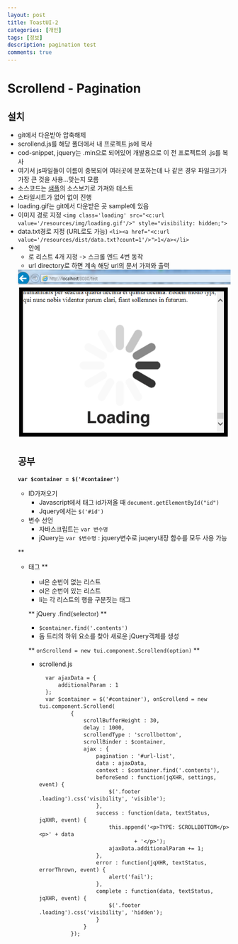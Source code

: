 ```yaml
---
layout: post
title: ToastUI-2
categories: [개인]
tags: [정보]
description: pagination test
comments: true
---
```


# Scrollend - Pagination

## 설치
- git에서 다운받아 압축해제
- scrollend.js를 해당 폴더에서 내 프로젝트 js에 복사
- cod-snippet, jquery는 .min으로 되어있어 개발용으로 이 전 프로젝트의 .js를 복사
- 여기서 js파일들이 이름이 중복되어 여러곳에 분포하는데 나 같은 경우 파일크기가 가장 큰 것을 사용...맞는지 모름
- 소스코드는 [샘플](http://nhnent.github.io/tui.component.scrollend/latest/tutorial-sample2.html)의 소스보기로 가져와 테스트
- 스타일시트가 없어 없이 진행
- loading.gif는 git에서 다운받은 곳 sample에 있음
- 이미지 경로 지정 `<img class='loading' src="<c:url value='/resources/img/loading.gif'/>" style="visibility: hidden;">`
- data.txt경로 지정 (URL로도 가능) `<li><a href="<c:url value='/resources/dist/data.txt?count=1'/>">1</a></li>`
- <ul>안에 <li>로 리스트 4개 지정 -> 스크롤 엔드 4번 동작
- url directory로 하면 계속 해당 url의 문서 가져와 출력

<img src="/assets/media/scrollend.png">

## 공부

**`var $container = $('#container')`**

- ID가져오기
	- Javascript에서 태그 id가져올 때 `document.getElementById("id")`
	- Jquery에서는 `$('#id')`
- 변수 선언
	- 자바스크립트는 `var 변수명` 
	- jQuery는 `var $변수명` : jquery변수로 juqery내장 함수를 모두 사용 가능

** <ul> <li> 태그 **
- ul은 순번이 없는 리스트
- ol은 순번이 있는 리스트
- li는 각 리스트의 행을 구분짓는 태그

** jQuery .find(selector) **
- `$container.find('.contents')`
- 돔 트리의 하위 요소를 찾아 새로운 jQuery객체를 생성

** `onScrollend = new tui.component.Scrollend(option)` **
- scrollend.js

		var ajaxData = {
			additionalParam : 1
		};
		var $container = $('#container'), onScrollend = new tui.component.Scrollend(
				{
					scrollBufferHeight : 30,
					delay : 1000,
					scrollendType : 'scrollbottom',
					scrollBinder : $container,
					ajax : {
						pagination : '#url-list',
						data : ajaxData,
						context : $container.find('.contents'),
						beforeSend : function(jqXHR, settings, event) {
							$('.footer .loading').css('visibility', 'visible');
						},
						success : function(data, textStatus, jqXHR, event) {
							this.append('<p>TYPE: SCROLLBOTTOM</p><p>' + data
									+ '</p>');
							ajaxData.additionalParam += 1;
						},
						error : function(jqXHR, textStatus, errorThrown, event) {
							alert('fail');
						},
						complete : function(data, textStatus, jqXHR, event) {
							$('.footer .loading').css('visibility', 'hidden');
						}
					}
				});



